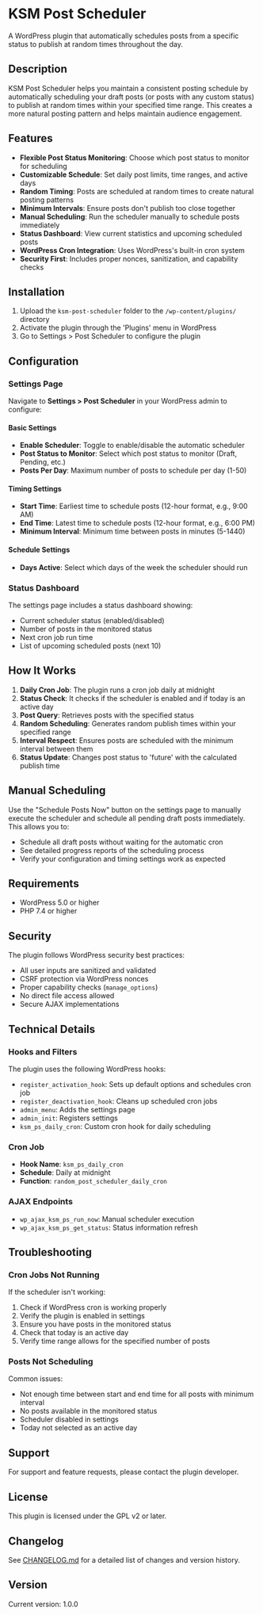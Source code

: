 # KSM Post Scheduler

A WordPress plugin that automatically schedules posts from a specific status to publish at random times throughout the day.

## Description

KSM Post Scheduler helps you maintain a consistent posting schedule by automatically scheduling your draft posts (or posts with any custom status) to publish at random times within your specified time range. This creates a more natural posting pattern and helps maintain audience engagement.

## Features

- **Flexible Post Status Monitoring**: Choose which post status to monitor for scheduling
- **Customizable Schedule**: Set daily post limits, time ranges, and active days
- **Random Timing**: Posts are scheduled at random times to create natural posting patterns
- **Minimum Intervals**: Ensure posts don't publish too close together
- **Manual Scheduling**: Run the scheduler manually to schedule posts immediately
- **Status Dashboard**: View current statistics and upcoming scheduled posts
- **WordPress Cron Integration**: Uses WordPress's built-in cron system
- **Security First**: Includes proper nonces, sanitization, and capability checks

## Installation

1. Upload the `ksm-post-scheduler` folder to the `/wp-content/plugins/` directory
2. Activate the plugin through the 'Plugins' menu in WordPress
3. Go to Settings > Post Scheduler to configure the plugin

## Configuration

### Settings Page

Navigate to **Settings > Post Scheduler** in your WordPress admin to configure:

#### Basic Settings
- **Enable Scheduler**: Toggle to enable/disable the automatic scheduler
- **Post Status to Monitor**: Select which post status to monitor (Draft, Pending, etc.)
- **Posts Per Day**: Maximum number of posts to schedule per day (1-50)

#### Timing Settings
- **Start Time**: Earliest time to schedule posts (12-hour format, e.g., 9:00 AM)
- **End Time**: Latest time to schedule posts (12-hour format, e.g., 6:00 PM)
- **Minimum Interval**: Minimum time between posts in minutes (5-1440)

#### Schedule Settings
- **Days Active**: Select which days of the week the scheduler should run

### Status Dashboard

The settings page includes a status dashboard showing:
- Current scheduler status (enabled/disabled)
- Number of posts in the monitored status
- Next cron job run time
- List of upcoming scheduled posts (next 10)

## How It Works

1. **Daily Cron Job**: The plugin runs a cron job daily at midnight
2. **Status Check**: It checks if the scheduler is enabled and if today is an active day
3. **Post Query**: Retrieves posts with the specified status
4. **Random Scheduling**: Generates random publish times within your specified range
5. **Interval Respect**: Ensures posts are scheduled with the minimum interval between them
6. **Status Update**: Changes post status to 'future' with the calculated publish time

## Manual Scheduling

Use the "Schedule Posts Now" button on the settings page to manually execute the scheduler and schedule all pending draft posts immediately. This allows you to:
- Schedule all draft posts without waiting for the automatic cron
- See detailed progress reports of the scheduling process
- Verify your configuration and timing settings work as expected

## Requirements

- WordPress 5.0 or higher
- PHP 7.4 or higher

## Security

The plugin follows WordPress security best practices:
- All user inputs are sanitized and validated
- CSRF protection via WordPress nonces
- Proper capability checks (`manage_options`)
- No direct file access allowed
- Secure AJAX implementations

## Technical Details

### Hooks and Filters

The plugin uses the following WordPress hooks:
- `register_activation_hook`: Sets up default options and schedules cron job
- `register_deactivation_hook`: Cleans up scheduled cron jobs
- `admin_menu`: Adds the settings page
- `admin_init`: Registers settings
- `ksm_ps_daily_cron`: Custom cron hook for daily scheduling

### Cron Job

- **Hook Name**: `ksm_ps_daily_cron`
- **Schedule**: Daily at midnight
- **Function**: `random_post_scheduler_daily_cron`

### AJAX Endpoints

- `wp_ajax_ksm_ps_run_now`: Manual scheduler execution
- `wp_ajax_ksm_ps_get_status`: Status information refresh

## Troubleshooting

### Cron Jobs Not Running

If the scheduler isn't working:
1. Check if WordPress cron is working properly
2. Verify the plugin is enabled in settings
3. Ensure you have posts in the monitored status
4. Check that today is an active day
5. Verify time range allows for the specified number of posts

### Posts Not Scheduling

Common issues:
- Not enough time between start and end time for all posts with minimum interval
- No posts available in the monitored status
- Scheduler disabled in settings
- Today not selected as an active day

## Support

For support and feature requests, please contact the plugin developer.

## License

This plugin is licensed under the GPL v2 or later.

## Changelog

See [CHANGELOG.md](CHANGELOG.md) for a detailed list of changes and version history.

## Version

Current version: 1.0.0